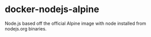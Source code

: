 # docker-nodejs-alpine
Node.js based off the official Alpine image with node installed from nodejs.org binaries.

